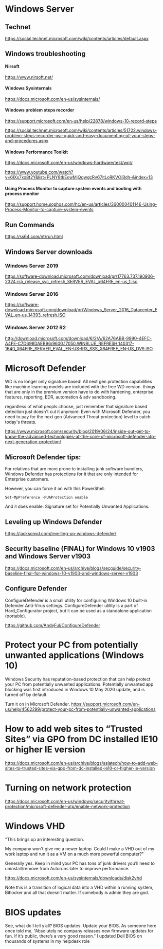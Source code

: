 # Windows Server

## Technet

https://social.technet.microsoft.com/wiki/contents/articles/default.aspx

## Windows troubleshooting

#### Nirsoft

https://www.nirsoft.net/


#### Windows Sysinternals

https://docs.microsoft.com/en-us/sysinternals/

#### Windows problem steps recorder

https://support.microsoft.com/en-us/help/22878/windows-10-record-steps

https://social.technet.microsoft.com/wiki/contents/articles/51722.windows-problem-steps-recorder-psr-quick-and-easy-documenting-of-your-steps-and-procedures.aspx

#### Windows Performance Toolkit

https://docs.microsoft.com/en-us/windows-hardware/test/wpt/

https://www.youtube.com/watch?v=6IXx7xx8t2Y&list=PLNY8tkEowMjQgwgcRv67itLoRKVOiBdh-&index=13

#### Using Process Monitor to capture system events and booting with process monitor

https://support.home.sophos.com/hc/en-us/articles/360000401146-Using-Process-Monitor-to-capture-system-events

## Run Commands

https://ss64.com/nt/run.html

## Windows Server downloads

### Windows Server 2019

https://software-download.microsoft.com/download/pr/17763.737.190906-2324.rs5_release_svc_refresh_SERVER_EVAL_x64FRE_en-us_1.iso

### Windows Server 2016

https://software-download.microsoft.com/download/pr/Windows_Server_2016_Datacenter_EVAL_en-us_14393_refresh.ISO

### Windows Server 2012 R2

http://download.microsoft.com/download/6/2/A/62A76ABB-9990-4EFC-A4FE-C7D698DAEB96/9600.17050.WINBLUE_REFRESH.140317-1640_X64FRE_SERVER_EVAL_EN-US-IR3_SSS_X64FREE_EN-US_DV9.ISO

# Microsoft Defender

WD is no longer only signature based! All next gen protection capabilities like machine learning models are included with the free WD version. things that are only in the premium version have to do with hardening, enterprise features, reporting, EDR, automation & adv sandboxing.

regardless of what peopls choose, just remember that signature based detection just doesn't cut it anymore. Even with Microsoft Defender, you need to pay for the next gen (Advanced Threat protection) level to catch today's threats.

https://www.microsoft.com/security/blog/2019/06/24/inside-out-get-to-know-the-advanced-technologies-at-the-core-of-microsoft-defender-atp-next-generation-protection/

## Microsoft Defender tips:

For relatives that are more prone to installing junk software bundlers, Windows Defender has protections for it that are only intended for Enterprise customers.

However, you can force it on with this PowerShell:

`Set-MpPreference -PUAProtection enable`

And it does enable: Signature set for Potentially Unwanted Applications.

## Leveling up Windows Defender

https://jacksonvd.com/levelling-up-windows-defender/

## Security baseline (FINAL) for Windows 10 v1903 and Windows Server v1903

https://docs.microsoft.com/en-us/archive/blogs/secguide/security-baseline-final-for-windows-10-v1903-and-windows-server-v1903


## Configure Defender

ConfigureDefender is a small utility for configuring Windows 10 built-in Defender Anti-Virus settings. ConfigureDefender utility is a part of Hard_Configurator project, but it can be used as a standalone application (portable).

https://github.com/AndyFul/ConfigureDefender

# Protect your PC from potentially unwanted applications (Windows 10)
Windows Security has reputation-based protection that can help protect your PC from potentially unwanted applications. Potentially unwanted app blocking was first introduced in Windows 10 May 2020 update, and is turned off by default.

Turn it on in Microsoft Defender.
https://support.microsoft.com/en-us/help/4562299/protect-your-pc-from-potentially-unwanted-applications

# How to add web sites to “Trusted Sites” via GPO from DC installed IE10 or higher IE version
https://docs.microsoft.com/en-us/archive/blogs/asiatech/how-to-add-web-sites-to-trusted-sites-via-gpo-from-dc-installed-ie10-or-higher-ie-version

# Turning on network protection
https://docs.microsoft.com/en-us/windows/security/threat-protection/microsoft-defender-atp/enable-network-protection

# Windows VHD

"This brings up an interesting question.

My company won't give me a newer laptop.  Could I make a VHD out of my work laptop and run it as a VM on a much more powerful computer?"

Generally yes. Keep in mind your PC has tons of junk drivers you’ll need to uninstall/remove from Autoruns later to improve performance.

https://docs.microsoft.com/en-us/sysinternals/downloads/disk2vhd

Note this is a transition of logical data into a VHD within a running system, Bitlocker and all that doesn’t matter.
If somebody is admin they are god.


# BIOS updates

See, what do I tell y’all? BIOS updates. Update your BIOS. As someone here once told me, “Absolutely no company releases new firmware updates for fun. If it’s public, there’s a very good reason.”
I updated Dell BIOS on thousands of systems in my helpdesk role